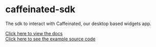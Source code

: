 # caffeinated-sdk

The sdk to interact with Caffeinated, our desktop based widgets app.

[Click here to view the docs](https://casterlabs.github.io/caffeinated-sdk/)  
[Click here to see the example source code](https://github.com/Casterlabs/caffeinated-sdk/tree/gh-pages/Examples)
